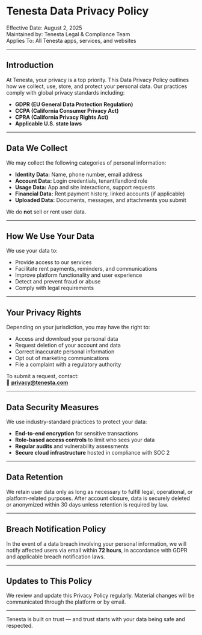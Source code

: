 # Tenesta Data Privacy Policy

Effective Date: August 2, 2025  
Maintained by: Tenesta Legal & Compliance Team  
Applies To: All Tenesta apps, services, and websites

---

## Introduction

At Tenesta, your privacy is a top priority. This Data Privacy Policy outlines how we collect, use, store, and protect your personal data. Our practices comply with global privacy standards including:

- **GDPR (EU General Data Protection Regulation)**  
- **CCPA (California Consumer Privacy Act)**  
- **CPRA (California Privacy Rights Act)**  
- **Applicable U.S. state laws**

---

## Data We Collect

We may collect the following categories of personal information:

- **Identity Data:** Name, phone number, email address  
- **Account Data:** Login credentials, tenant/landlord role  
- **Usage Data:** App and site interactions, support requests  
- **Financial Data:** Rent payment history, linked accounts (if applicable)  
- **Uploaded Data:** Documents, messages, and attachments you submit

We do **not** sell or rent user data.

---

## How We Use Your Data

We use your data to:

- Provide access to our services  
- Facilitate rent payments, reminders, and communications  
- Improve platform functionality and user experience  
- Detect and prevent fraud or abuse  
- Comply with legal requirements

---

## Your Privacy Rights

Depending on your jurisdiction, you may have the right to:

- Access and download your personal data  
- Request deletion of your account and data  
- Correct inaccurate personal information  
- Opt out of marketing communications  
- File a complaint with a regulatory authority

To submit a request, contact:  
📧 **privacy@tenesta.com**

---

## Data Security Measures

We use industry-standard practices to protect your data:

- **End-to-end encryption** for sensitive transactions  
- **Role-based access controls** to limit who sees your data  
- **Regular audits** and vulnerability assessments  
- **Secure cloud infrastructure** hosted in compliance with SOC 2

---

## Data Retention

We retain user data only as long as necessary to fulfill legal, operational, or platform-related purposes. After account closure, data is securely deleted or anonymized within 30 days unless retention is required by law.

---

## Breach Notification Policy

In the event of a data breach involving your personal information, we will notify affected users via email within **72 hours**, in accordance with GDPR and applicable breach notification laws.

---

## Updates to This Policy

We review and update this Privacy Policy regularly. Material changes will be communicated through the platform or by email.

---

Tenesta is built on trust — and trust starts with your data being safe and respected.
